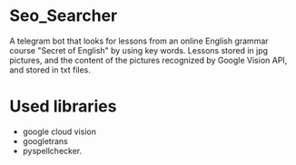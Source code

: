 # Seo_Searcher
A telegram bot that looks for lessons from an online English grammar course "Secret of English" by using key words. Lessons stored in jpg pictures, and the content of the pictures recognized by Google Vision API, and stored in txt files.

# Used libraries
- google cloud vision
- googletrans
- pyspellchecker.
